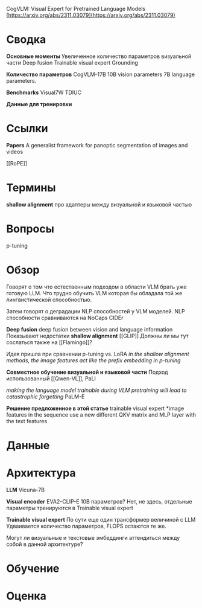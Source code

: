 
CogVLM: Visual Expert for Pretrained Language Models
[https://arxiv.org/abs/2311.03079](https://arxiv.org/abs/2311.03079)


# Сводка

**Основные моменты**
Увеличенное количество параметров визуальной части
Deep fusion
Trainable visual expert
Grounding

**Количество параметров**
CogVLM-17B
10B vision parameters
7B language parameters.

**Benchmarks**
Visual7W
TDIUC

**Данные для тренировки**

# Ссылки

**Papers**
A generalist framework for panoptic segmentation of images and videos

[[RoPE]]


# Термины

**shallow alignment**
про адаптеры между визуальной и языковой частью

# Вопросы

p-tuning

# Обзор

Говорят о том что естественным подходом в области VLM брать уже готовую LLM. Что трудно обучить VLM которая бы обладала той же лингвистической способностью.

Затем говорят о деградации NLP способностей у VLM моделей.
NLP способности сравниваются на NoCaps CIDEr

**Deep fusion**
deep fusion between vision and language information
Показывают недостатки **shallow alignment**
[[GLIP]]
Должны ли мы тут сослаться также на [[Flamingo]]?

Идея пришла при сравнении p-tuning vs. LoRA
*in the shallow alignment methods, the image features act like the prefix embedding in p-tuning*

**Совместное обучение визуальной и языковой части**
Подход использованный [[Qwen-VL]], PaLI

*making the language model trainable during VLM pretraining will lead to catastrophic forgetting*
PaLM-E

**Решение предложенное в этой статье**
trainable visual expert
*image features in the sequence use a new different QKV matrix and MLP layer with the text features


# Данные


# Архитектура

**LLM**
Vicuna-7B

**Visual encoder**
EVA2-CLIP-E
10B параметров? Нет, не здесь, отдельные параметры тренируются в Trainable visual expert

**Trainable visual expert**
По сути еще один трансформер величиной с LLM
Удваивается количество параметров, FLOPS остаются те же.

Могут ли визуальные и текстовые эмбеддинги аттендиться между собой в данной архитектуре?

# Обучение


# Оценка

